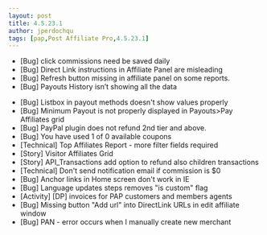 ```yaml
---
layout: post
title: 4.5.23.1
author: jperdochqu
tags: [pap,Post Affiliate Pro,4.5.23.1]
---
```


- [Bug] click commissions need be saved daily
- [Bug] Direct Link instructions in Affiliate Panel are misleading
- [Bug] Refresh button missing in affiliate panel on some reports.
- [Bug] Payouts History isn’t showing all the data

<!--more-->

- [Bug] Listbox in payout methods doesn't show values properly
- [Bug] Minimum Payout is not properly displayed in Payouts&gt;Pay Affiliates grid
- [Bug] PayPal plugin does not refund 2nd tier and above.
- [Bug] You have used 1 of 0 available coupons
- [Technical] Top Affiliates Report - more filter fields required
- [Story] Visitor Affiliates Grid
- [Story] API_Transactions add option to refund also children transactions
- [Technical] Don't send notification email if commission is $0
- [Bug] Anchor links in Home screen don't work in IE
- [Bug] Language updates steps removes &quot;is custom&quot; flag
- [Activity] [DP] invoices for PAP customers and members agents
- [Bug] Missing button &quot;Add url&quot; into DirectLink URLs in edit affiliate window
- [Bug] PAN - error occurs when I manually create new merchant
